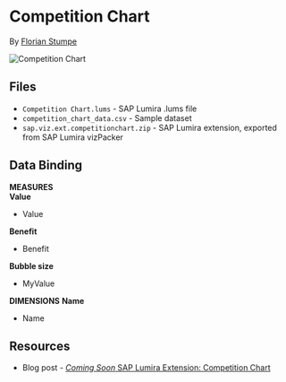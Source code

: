 Competition Chart
=================================================
By [Florian Stumpe](http://scn.sap.com/people/florian.stumpe)<br>

![Competition Chart](https://github.com/SAP/lumira-extension-viz/blob/master/Competition_Chart/competitionchart.png)

Files
-----------
* `Competition Chart.lums` - SAP Lumira .lums file
* `competition_chart_data.csv` - Sample dataset
* `sap.viz.ext.competitionchart.zip` - SAP Lumira extension, exported from SAP Lumira vizPacker

Data Binding
---------------
<strong>MEASURES</strong><br>
<strong>Value</strong>
* Value

<strong>Benefit</strong>
* Benefit

<strong>Bubble size</strong>
* MyValue

<strong>DIMENSIONS</strong>
<strong>Name</strong>
* Name

Resources
-----------
* Blog post - [*Coming Soon* SAP Lumira Extension: Competition Chart](http://scn.sap.com/community/lumira/blog/2015/10/23/comming-soon-sap-lumira-extension-competition-chart)
